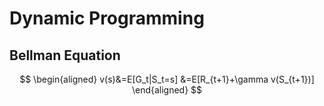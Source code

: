 # Dynamic Programming

## Bellman Equation

$$
\begin{aligned}
    v(s)&=E[G_t|S_t=s]
        &=E[R_{t+1}+\gamma v(S_{t+1})]
\end{aligned}
$$